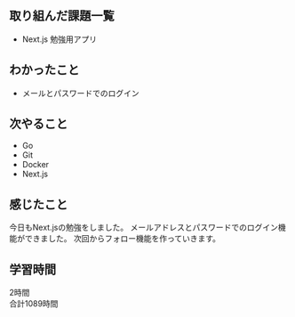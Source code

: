 ## 取り組んだ課題一覧
- Next.js 勉強用アプリ

## わかったこと
- メールとパスワードでのログイン

## 次やること
- Go
- Git
- Docker
- Next.js

## 感じたこと
今日もNext.jsの勉強をしました。
メールアドレスとパスワードでのログイン機能ができました。
次回からフォロー機能を作っていきます。


## 学習時間
2時間<br />
合計1089時間
